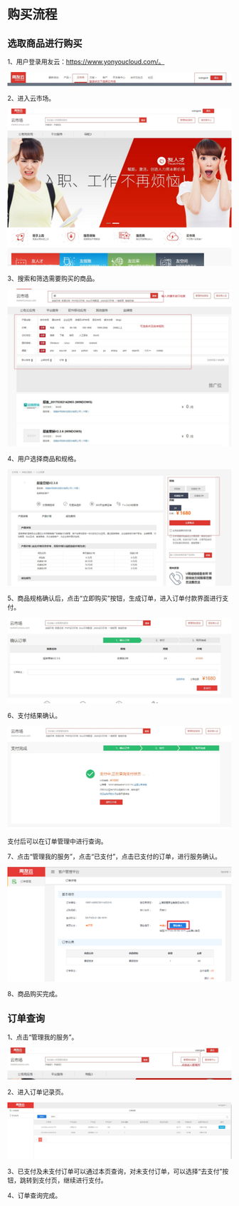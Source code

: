 # 购买流程
## 选取商品进行购买
1、用户登录用友云：https://www.yonyoucloud.com/。

![](/articles/yycloud/2-/images/fapiao01.jpg)

2、进入云市场。

![](/articles/yycloud/2-/images/goumai6.jpg)


3、搜索和筛选需要购买的商品。

![](/articles/yycloud/2-/images/goumai5.jpg)


4、用户选择商品和规格。

![](/articles/yycloud/2-/images/goumai1.jpg)

5、商品规格确认后，点击“立即购买”按钮，生成订单，进入订单付款界面进行支付。

![](/articles/yycloud/2-/images/goumai2.jpg)

6、支付结果确认。

![](/articles/yycloud/2-/images/goumai3.jpg)

支付后可以在订单管理中进行查询。

7、点击“管理我的服务”，点击“已支付”，点击已支付的订单，进行服务确认。
 
 ![](/articles/yycloud/2-/images/goumai7.png)
 
8、商品购买完成。

 

## 订单查询

1、点击“管理我的服务”。
 
![](/articles/yycloud/2-/images/fapiao02.jpg)


2、进入订单记录页。

![](/articles/yycloud/2-/images/goumai4.jpg)

3、已支付及未支付订单可以通过本页查询，对未支付订单，可以选择“去支付”按钮，跳转到支付页，继续进行支付。
 
4、订单查询完成。
